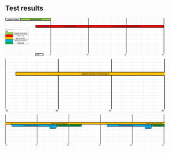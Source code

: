 ## Test results

![Alt Text](https://github.com/skrish30/hexology-demo/blob/master/GIF/timeline1.png)
![Alt Text](https://github.com/skrish30/hexology-demo/blob/master/GIF/timeline2.png)
![Alt Text](https://github.com/skrish30/hexology-demo/blob/master/GIF/timeline3.png)

